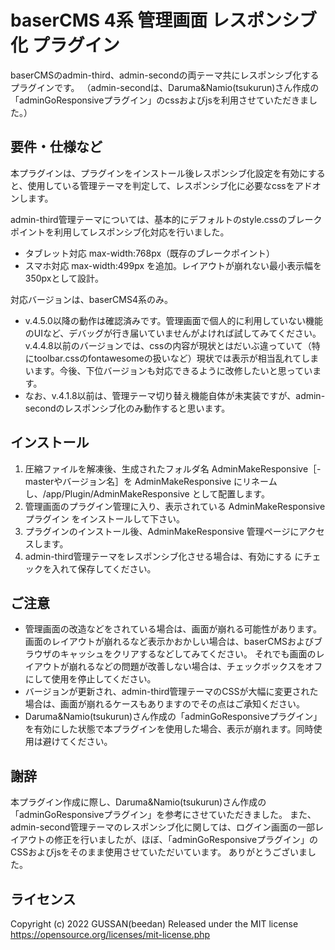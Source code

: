 # baserCMS 4系 管理画面 レスポンシブ化 プラグイン
baserCMSのadmin-third、admin-secondの両テーマ共にレスポンシブ化するプラグインです。
（admin-secondは、Daruma&Namio(tsukurun)さん作成の「adminGoResponsiveプラグイン」のcssおよびjsを利用させていただきました。）


## 要件・仕様など
本プラグインは、プラグインをインストール後レスポンシブ化設定を有効にすると、使用している管理テーマを判定して、レスポンシブ化に必要なcssをアドオンします。

admin-third管理テーマについては、基本的にデフォルトのstyle.cssのブレークポイントを利用してレスポンシブ化対応を行いました。
- タブレット対応 max-width:768px（既存のブレークポイント）
- スマホ対応 max-width:499px を追加。レイアウトが崩れない最小表示幅を350pxとして設計。

対応バージョンは、baserCMS4系のみ。
- v.4.5.0以降の動作は確認済みです。管理画面で個人的に利用していない機能のUIなど、デバッグが行き届いていませんがよければ試してみてください。
v.4.4.8以前のバージョンでは、cssの内容が現状とはだいぶ違っていて（特にtoolbar.cssのfontawesomeの扱いなど）現状では表示が相当乱れてしまいます。今後、下位バージョンも対応できるように改修したいと思っています。
- なお、v.4.1.8以前は、管理テーマ切り替え機能自体が未実装ですが、admin-secondのレスポンシブ化のみ動作すると思います。


## インストール
1. 圧縮ファイルを解凍後、生成されたフォルダ名 AdminMakeResponsive［-masterやバージョン名］を AdminMakeResponsive にリネームし、/app/Plugin/AdminMakeResponsive として配置します。
2. 管理画面のプラグイン管理に入り、表示されている AdminMakeResponsive プラグイン をインストールして下さい。
3. プラグインのインストール後、AdminMakeResponsive 管理ページにアクセスします。
4. admin-third管理テーマをレスポンシブ化させる場合は、有効にする にチェックを入れて保存してください。


## ご注意
- 管理画面の改造などをされている場合は、画面が崩れる可能性があります。
画面のレイアウトが崩れるなど表示かおかしい場合は、baserCMSおよびブラウザのキャッシュをクリアするなどしてみてください。
それでも画面のレイアウトが崩れるなどの問題が改善しない場合は、チェックボックスをオフにして使用を停止してください。
- バージョンが更新され、admin-third管理テーマのCSSが大幅に変更された場合は、画面が崩れるケースもありますのでその点はご承知ください。
- Daruma&Namio(tsukurun)さん作成の「adminGoResponsiveプラグイン」を有効にした状態で本プラグインを使用した場合、表示が崩れます。同時使用は避けてください。


## 謝辞
本プラグイン作成に際し、Daruma&Namio(tsukurun)さん作成の「adminGoResponsiveプラグイン」を参考にさせていただきました。
また、admin-second管理テーマのレスポンシブ化に関しては、ログイン画面の一部レイアウトの修正を行いましたが、ほぼ、「adminGoResponsiveプラグイン」のCSSおよびjsをそのまま使用させていただいています。
ありがとうございました。


## ライセンス
Copyright (c) 2022 GUSSAN(beedan)
Released under the MIT license
https://opensource.org/licenses/mit-license.php
